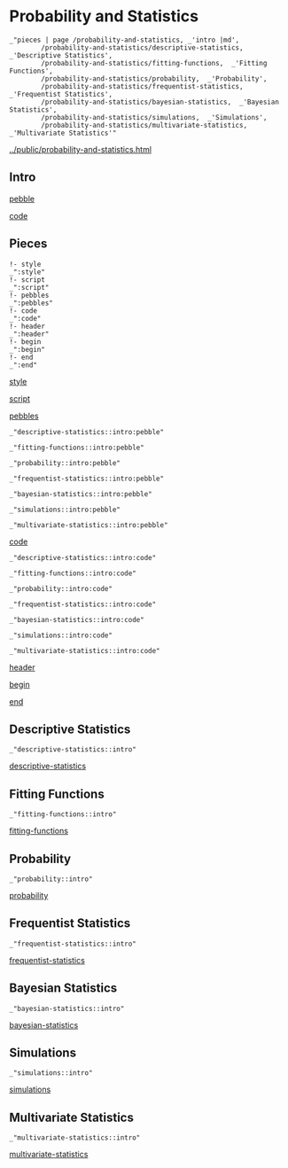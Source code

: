# Probability and Statistics

    _"pieces | page /probability-and-statistics, _'intro |md',
            /probability-and-statistics/descriptive-statistics,  _'Descriptive Statistics',
            /probability-and-statistics/fitting-functions,  _'Fitting Functions',
            /probability-and-statistics/probability,  _'Probability',
            /probability-and-statistics/frequentist-statistics,  _'Frequentist Statistics',
            /probability-and-statistics/bayesian-statistics,  _'Bayesian Statistics',
            /probability-and-statistics/simulations,  _'Simulations',
            /probability-and-statistics/multivariate-statistics,  _'Multivariate Statistics'"

[../public/probability-and-statistics.html](# "save:")


## Intro

[pebble]()

[code]()

## Pieces

    !- style
    _":style"
    !- script
    _":script"
    !- pebbles
    _":pebbles"
    !- code
    _":code"
    !- header
    _":header"
    !- begin
    _":begin"
    !- end
    _":end"

[style]() 

[script]()

[pebbles]()

    _"descriptive-statistics::intro:pebble"

    _"fitting-functions::intro:pebble"

    _"probability::intro:pebble"

    _"frequentist-statistics::intro:pebble"

    _"bayesian-statistics::intro:pebble"

    _"simulations::intro:pebble"

    _"multivariate-statistics::intro:pebble"


[code]()

    _"descriptive-statistics::intro:code"

    _"fitting-functions::intro:code"

    _"probability::intro:code"

    _"frequentist-statistics::intro:code"

    _"bayesian-statistics::intro:code"

    _"simulations::intro:code"

    _"multivariate-statistics::intro:code"


[header]()

[begin]()

[end]()

## Descriptive Statistics

    _"descriptive-statistics::intro"


[descriptive-statistics](pages/probability-and-statistics_descriptive-statistics.md "load:")

## Fitting Functions

    _"fitting-functions::intro"


[fitting-functions](pages/probability-and-statistics_fitting-functions.md "load:")

## Probability

    _"probability::intro"


[probability](pages/probability-and-statistics_probability.md "load:")

## Frequentist Statistics

    _"frequentist-statistics::intro"


[frequentist-statistics](pages/probability-and-statistics_frequentist-statistics.md "load:")

## Bayesian Statistics

    _"bayesian-statistics::intro"


[bayesian-statistics](pages/probability-and-statistics_bayesian-statistics.md "load:")

## Simulations

    _"simulations::intro"


[simulations](pages/probability-and-statistics_simulations.md "load:")

## Multivariate Statistics

    _"multivariate-statistics::intro"


[multivariate-statistics](pages/probability-and-statistics_multivariate-statistics.md "load:")